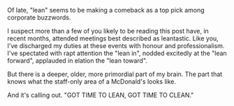 ---
---
Of late, "lean" seems to be making a comeback as a top pick among corporate buzzwords.

I suspect more than a few of you likely to be reading this post have, in recent months, attended meetings best described as leantastic. Like you, I've discharged my duties at these events with honour and professionalism. I've spectated with rapt attention the "lean in", nodded excitedly at the "lean forward", applauded in elation the "lean toward".

But there is a deeper, older, more primordial part of my brain. The part that knows what the staff-only area of a McDonald's looks like.

And it's calling out. "GOT TIME TO LEAN, GOT TIME TO CLEAN."